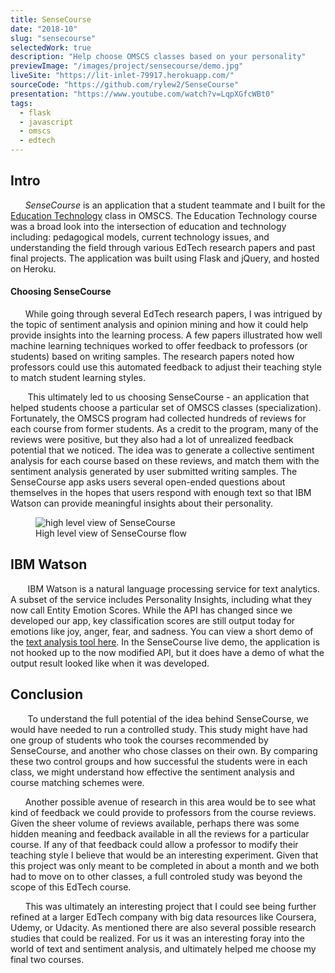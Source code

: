 ```yaml
---
title: SenseCourse
date: "2018-10"
slug: "sensecourse"
selectedWork: true
description: "Help choose OMSCS classes based on your personality"
previewImage: "/images/project/sensecourse/demo.jpg"
liveSite: "https://lit-inlet-79917.herokuapp.com/"
sourceCode: "https://github.com/rylew2/SenseCourse"
presentation: "https://www.youtube.com/watch?v=LqpXGfcWBt0"
tags:
  - flask
  - javascript
  - omscs
  - edtech
---
```


## Intro

&nbsp;&nbsp;&nbsp;&nbsp;&nbsp;&nbsp;_SenseCourse_ is an application that a student teammate and I built for the <ins>[Education Technology](https://omscs.gatech.edu/cs-6460-educational-technology)</ins> class in OMSCS. The Education Technology course was a broad look into the intersection of education and technology including: pedagogical models, current technology issues, and understanding the field through various EdTech research papers and past final projects. The application was built using Flask and jQuery, and hosted on Heroku.

#### Choosing SenseCourse

&nbsp;&nbsp;&nbsp;&nbsp;&nbsp;&nbsp;While going through several EdTech research papers, I was intrigued by the topic of sentiment analysis and opinion mining and how it could help provide insights into the learning process. A few papers illustrated how well machine learning techniques worked to offer feedback to professors (or students) based on writing samples. The research papers noted how professors could use this automated feedback to adjust their teaching style to match student learning styles.

&nbsp;&nbsp;&nbsp;&nbsp;&nbsp;&nbsp; This ultimately led to us choosing SenseCourse - an application that helped students choose a particular set of OMSCS classes (specialization). Fortunately, the OMSCS program had collected hundreds of reviews for each course from former students. As a credit to the program, many of the reviews were positive, but they also had a lot of unrealized feedback potential that we noticed. The idea was to generate a collective sentiment analysis for each course based on these reviews, and match them with the sentiment analysis generated by user submitted writing samples. The SenseCourse app asks users several open-ended questions about themselves in the hopes that users respond with enough text so that IBM Watson can provide meaningful insights about their personality.

<figure class="image">
  <img src="/images/project/sensecourse/sensecourse-diagram.jpg" alt="high level view of SenseCourse">
  <figcaption>High level view of SenseCourse flow</figcaption>
</figure>

## IBM Watson

&nbsp;&nbsp;&nbsp;&nbsp;&nbsp;&nbsp; IBM Watson is a natural language processing service for text analytics. A subset of the service includes Personality Insights, including what they now call Entity Emotion Scores. While the API has changed since we developed our app, key classification scores are still output today for emotions like joy, anger, fear, and sadness. You can view a short demo of the <ins>[text analysis tool here](https://www.ibm.com/demos/live/natural-language-understanding/self-service/home)</ins>. In the SenseCourse live demo, the application is not hooked up to the now modified API, but it does have a demo of what the output result looked like when it was developed.

## Conclusion

&nbsp;&nbsp;&nbsp;&nbsp;&nbsp;&nbsp; To understand the full potential of the idea behind SenseCourse, we would have needed to run a controlled study. This study might have had one group of students who took the courses recommended by SenseCourse, and another who chose classes on their own. By comparing these two control groups and how successful the students were in each class, we might understand how effective the sentiment analysis and course matching schemes were.

&nbsp;&nbsp;&nbsp;&nbsp;&nbsp;&nbsp;Another possible avenue of research in this area would be to see what kind of feedback we could provide to professors from the course reviews. Given the sheer volume of reviews available, perhaps there was some hidden meaning and feedback available in all the reviews for a particular course. If any of that feedback could allow a professor to modify their teaching style I believe that would be an interesting experiment. Given that this project was only meant to be completed in about a month and we both had to move on to other classes, a full controled study was beyond the scope of this EdTech course.

&nbsp;&nbsp;&nbsp;&nbsp;&nbsp;&nbsp;This was ultimately an interesting project that I could see being further refined at a larger EdTech company with big data resources like Coursera, Udemy, or Udacity. As mentioned there are also several possible research studies that could be realized. For us it was an interesting foray into the world of text and sentiment analysis, and ultimately helped me choose my final two courses.
